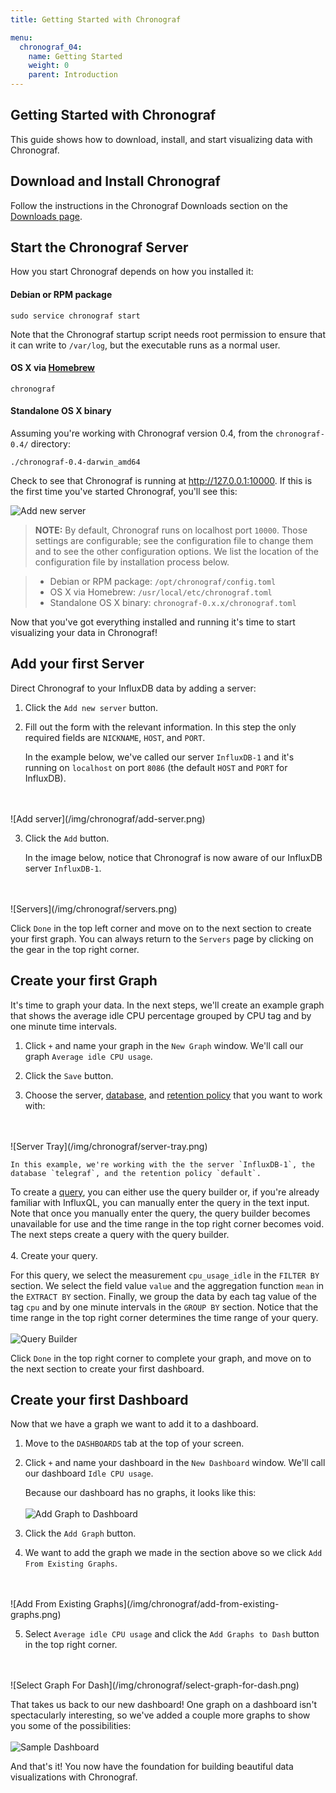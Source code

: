 ```yaml
---
title: Getting Started with Chronograf

menu:
  chronograf_04:
    name: Getting Started
    weight: 0
    parent: Introduction
---
```


## Getting Started with Chronograf

This guide shows how to download, install, and start visualizing data with Chronograf.

## Download and Install Chronograf
Follow the instructions in the Chronograf Downloads section on the [Downloads page](https://influxdb.com/download/index.html#).

## Start the Chronograf Server
How you start Chronograf depends on how you installed it:

#### Debian or RPM package
```
sudo service chronograf start
```
Note that the Chronograf startup script needs root permission to ensure that it can write to `/var/log`, but the executable runs as a normal user.

#### OS X via [Homebrew](http://brew.sh/)
```
chronograf
```

#### Standalone OS X binary
Assuming you're working with Chronograf version 0.4, from the `chronograf-0.4/` directory:
```
./chronograf-0.4-darwin_amd64
```

Check to see that Chronograf is running at http://127.0.0.1:10000. If this is the first time you've started Chronograf, you'll see this:

![Add new server](/img/chronograf/add-new-server.png)

> **NOTE:** By default, Chronograf runs on localhost port `10000`. Those settings are configurable; see the configuration file to change them and to see the other configuration options. We list the location of the configuration file by installation process below.

> * Debian or RPM package: `/opt/chronograf/config.toml`
> * OS X via Homebrew: `/usr/local/etc/chronograf.toml`
> * Standalone OS X binary: `chronograf-0.x.x/chronograf.toml`

Now that you've got everything installed and running it's time to start visualizing your data in Chronograf!

## Add your first Server
Direct Chronograf to your InfluxDB data by adding a server:

1. Click the `Add new server` button.

2. Fill out the form with the relevant information. In this step the only required fields are `NICKNAME`, `HOST`, and `PORT`.  

    In the example below, we've called our server `InfluxDB-1` and it's running on `localhost` on port `8086` (the default `HOST` and `PORT` for InfluxDB). 
<br>
<br>
![Add server](/img/chronograf/add-server.png)

3. Click the `Add` button. 

    In the image below, notice that Chronograf is now aware of our InfluxDB server `InfluxDB-1`.
<br>
<br>
![Servers](/img/chronograf/servers.png)

Click `Done` in the top left corner and move on to the next section to create your first graph. You can always return to the `Servers` page by clicking on the gear in the top right corner.

## Create your first Graph
It's time to graph your data. In the next steps, we'll create an example graph that shows the average idle CPU percentage grouped by CPU tag and by one minute time intervals. 

1. Click `+` and name your graph in the `New Graph` window. We'll call our graph `Average idle CPU usage`.

2. Click the `Save` button.

3. Choose the server, [database](../concepts/glossary.html#database), and [retention policy](../concepts/glossary.html#retention-policy-rp) that you want to work with:
<br>
<br>
![Server Tray](/img/chronograf/server-tray.png)

    In this example, we're working with the the server `InfluxDB-1`, the database `telegraf`, and the retention policy `default`.

To create a [query](https://influxdb.com/docs/v0.9/concepts/glossary.html#query), you can either use the query builder or, if you're already familiar with InfluxQL, you can manually enter the query in the text input. Note that once you manually enter the query, the query builder becomes unavailable for use and the time range in the top right corner becomes void. The next steps create a query with the query builder.  
<br>
4. Create your query. 

For this query, we select the measurement `cpu_usage_idle` in the `FILTER BY` section. We select the field value `value` and the aggregation function `mean` in the `EXTRACT BY` section. Finally, we group the data by each tag value of the tag `cpu` and by one minute intervals in the `GROUP BY` section. Notice that the time range in the top right corner determines the time range of your query.
<br>
<br>
    ![Query Builder](/img/chronograf/query-builder.png)

Click `Done` in the top right corner to complete your graph, and move on to the next section to create your first dashboard.

## Create your first Dashboard
Now that we have a graph we want to add it to a dashboard.

1. Move to the `DASHBOARDS` tab at the top of your screen.

2. Click `+` and name your dashboard in the `New Dashboard` window. We'll call our dashboard `Idle CPU usage`.

    Because our dashboard has no graphs, it looks like this:
    <br>
    <br>
    ![Add Graph to Dashboard](/img/chronograf/add-graph-to-dash.png)

3. Click the `Add Graph` button. 

4. We want to add the graph we made in the section above so we click `Add From Existing Graphs`.
<br>
<br>
![Add From Existing Graphs](/img/chronograf/add-from-existing-graphs.png)

5. Select `Average idle CPU usage` and click the `Add Graphs to Dash` button in the top right corner.
<br>
<br>
![Select Graph For Dash](/img/chronograf/select-graph-for-dash.png)

That takes us back to our new dashboard! One graph on a dashboard isn't spectacularly interesting, so we've added a couple more graphs to show you some of the possibilities:
<br>
<br>
![Sample Dashboard](/img/chronograf/sample-dashboard.png)

And that's it! You now have the foundation for building beautiful data visualizations with Chronograf.


